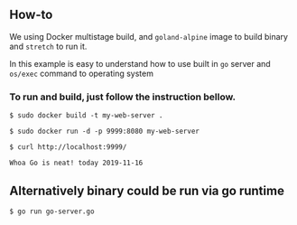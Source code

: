 ## How-to
We using Docker multistage build, and `goland-alpine` image to build binary and `stretch` to run it.

In this example is easy to understand how to use built in `go` server and `os/exec` command to operating system

### To run and build, just follow the instruction bellow.
```
$ sudo docker build -t my-web-server .
```
```
$ sudo docker run -d -p 9999:8080 my-web-server
```
```
$ curl http://localhost:9999/
```
```
Whoa Go is neat! today 2019-11-16
```
## Alternatively binary could be run via go runtime
```
$ go run go-server.go 
```

